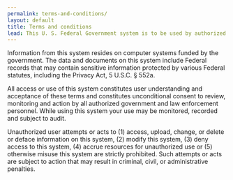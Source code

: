 ```yaml
---
permalink: terms-and-conditions/
layout: default
title: Terms and conditions
lead: This U. S. Federal Government system is to be used by authorized users only.
---
```


Information from this system resides on computer systems funded by the government. The data and documents on this system include Federal records that may contain sensitive information protected by various Federal statutes, including the Privacy Act, 5 U.S.C. § 552a.

All access or use of this system constitutes user understanding and acceptance of these terms and constitutes unconditional consent to review, monitoring and action by all authorized government and law enforcement personnel. While using this system your use may be monitored, recorded and subject to audit.

Unauthorized user attempts or acts to (1) access, upload, change, or delete or deface information on this system, (2) modify this system, (3) deny access to this system, (4) accrue resources for unauthorized use or (5) otherwise misuse this system are strictly prohibited. Such attempts or acts are subject to action that may result in criminal, civil, or administrative penalties.

